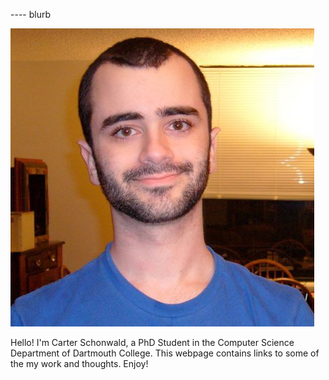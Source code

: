 ---- blurb

 ![](static/carter-profile.jpg)


Hello! I'm Carter Schonwald, a PhD Student in the Computer Science Department of Dartmouth College.
This webpage contains links to some of the my work and thoughts. Enjoy!